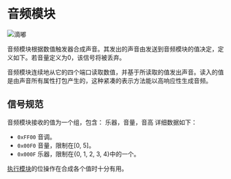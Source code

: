 # 音频模块
![滴嘟](item:tis3d:audio_module)

音频模块根据数值触发器合成声音。其发出的声音由发送到音频模块的值决定，定义如下。若音量定义为0，该信号将被丢弃。

音频模块连续地从它的四个端口读取数值，并基于所读取的值发出声音。读入的值是由声音所有属性打包产生的，这种紧凑的表示方法能以高响应性生成音频。

## 信号规范
音频模块接收的值为一个组，包含：
乐器，音量，音高
详细数据如下：
- `0xFF00` 音调。
- `0x00F0` 音量，限制在[0, 5]。
- `0x000F` 乐器，限制在{0, 1, 2, 3, 4}中的一个。

[执行模块](execution_module.md)的位操作在合成各个值时十分有用。
